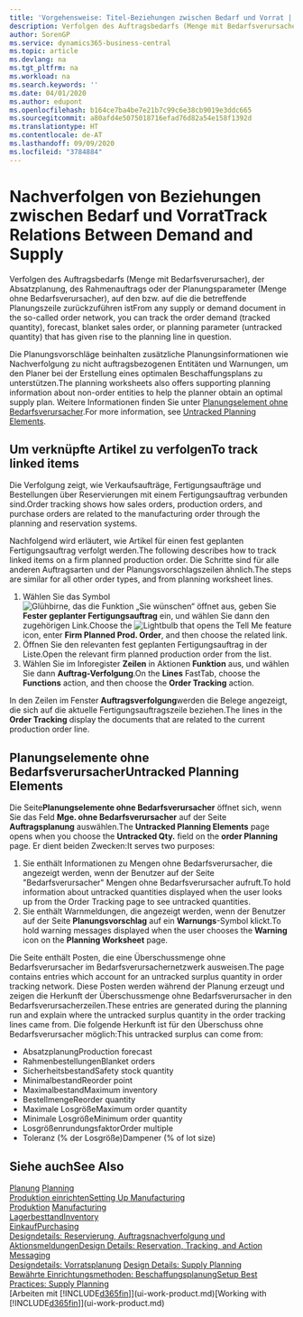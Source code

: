 ```yaml
---
title: 'Vorgehensweise: Titel-Beziehungen zwischen Bedarf und Vorrat | Microsoft Docs'
description: Verfolgen des Auftragsbedarfs (Menge mit Bedarfsverursacher), der Absatzplanung, des Rahmenauftrags oder der Planungsparameter (Menge ohne Bedarfsverursacher), auf den bzw. auf die die betreffende Planungszeile zurückzuführen ist
author: SorenGP
ms.service: dynamics365-business-central
ms.topic: article
ms.devlang: na
ms.tgt_pltfrm: na
ms.workload: na
ms.search.keywords: ''
ms.date: 04/01/2020
ms.author: edupont
ms.openlocfilehash: b164ce7ba4be7e21b7c99c6e38cb9019e3ddc665
ms.sourcegitcommit: a80afd4e5075018716efad76d82a54e158f1392d
ms.translationtype: HT
ms.contentlocale: de-AT
ms.lasthandoff: 09/09/2020
ms.locfileid: "3784884"
---
```

# <a name="track-relations-between-demand-and-supply"></a><span data-ttu-id="1bb86-103">Nachverfolgen von Beziehungen zwischen Bedarf und Vorrat</span><span class="sxs-lookup"><span data-stu-id="1bb86-103">Track Relations Between Demand and Supply</span></span>
<span data-ttu-id="1bb86-104">Verfolgen des Auftragsbedarfs (Menge mit Bedarfsverursacher), der Absatzplanung, des Rahmenauftrags oder der Planungsparameter (Menge ohne Bedarfsverursacher), auf den bzw. auf die die betreffende Planungszeile zurückzuführen ist</span><span class="sxs-lookup"><span data-stu-id="1bb86-104">From any supply or demand document in the so-called order network, you can track the order demand (tracked quantity), forecast, blanket sales order, or planning parameter (untracked quantity) that has given rise to the planning line in question.</span></span>

<span data-ttu-id="1bb86-105">Die Planungsvorschläge beinhalten zusätzliche Planungsinformationen wie  Nachverfolgung zu nicht auftragsbezogenen Entitäten und  Warnungen, um den Planer bei der Erstellung eines optimalen Beschaffungsplans zu unterstützen.</span><span class="sxs-lookup"><span data-stu-id="1bb86-105">The planning worksheets also offers supporting planning information about non-order entities to help the planner obtain an optimal supply plan.</span></span> <span data-ttu-id="1bb86-106">Weitere Informationen finden Sie unter [Planungselement ohne Bedarfsverursacher](production-how-track-demand-supply.md#untracked-planning-elements).</span><span class="sxs-lookup"><span data-stu-id="1bb86-106">For more information, see [Untracked Planning Elements](production-how-track-demand-supply.md#untracked-planning-elements).</span></span>

## <a name="to-track-linked-items"></a><span data-ttu-id="1bb86-107">Um verknüpfte Artikel zu verfolgen</span><span class="sxs-lookup"><span data-stu-id="1bb86-107">To track linked items</span></span>
<span data-ttu-id="1bb86-108">Die Verfolgung zeigt, wie Verkaufsaufträge, Fertigungsaufträge und Bestellungen über Reservierungen mit einem Fertigungsauftrag verbunden sind.</span><span class="sxs-lookup"><span data-stu-id="1bb86-108">Order tracking shows how sales orders, production orders, and purchase orders are related to the manufacturing order through the planning and reservation systems.</span></span>

<span data-ttu-id="1bb86-109">Nachfolgend wird erläutert, wie Artikel für einen fest geplanten Fertigungsauftrag verfolgt werden.</span><span class="sxs-lookup"><span data-stu-id="1bb86-109">The following describes how to track linked items on a firm planned production order.</span></span> <span data-ttu-id="1bb86-110">Die Schritte sind für alle anderen Auftragsarten und der Planungsvorschlagszeilen ähnlich.</span><span class="sxs-lookup"><span data-stu-id="1bb86-110">The steps are similar for all other order types, and from planning worksheet lines.</span></span>

1. <span data-ttu-id="1bb86-111">Wählen Sie das Symbol ![Glühbirne, das die Funktion „Sie wünschen“ öffnet](media/ui-search/search_small.png "Tell Me-Funktion") aus, geben Sie **Fester geplanter Fertigungsauftrag** ein, und wählen Sie dann den zugehörigen Link.</span><span class="sxs-lookup"><span data-stu-id="1bb86-111">Choose the ![Lightbulb that opens the Tell Me feature](media/ui-search/search_small.png "Tell me what you want to do") icon, enter **Firm Planned Prod. Order**, and then choose the related link.</span></span>
2. <span data-ttu-id="1bb86-112">Öffnen Sie den relevanten fest geplanten Fertigungsauftrag in der Liste.</span><span class="sxs-lookup"><span data-stu-id="1bb86-112">Open the relevant firm planned production order from the list.</span></span>
3. <span data-ttu-id="1bb86-113">Wählen Sie im Inforegister **Zeilen** in Aktionen **Funktion** aus, und wählen Sie dann **Auftrag-Verfolgung**.</span><span class="sxs-lookup"><span data-stu-id="1bb86-113">On the **Lines** FastTab, choose the **Functions** action, and then choose the **Order Tracking** action.</span></span>

<span data-ttu-id="1bb86-114">In den Zeilen im Fenster  **Auftragsverfolgung**werden die Belege angezeigt, die sich auf die aktuelle Fertigungsauftragszeile beziehen.</span><span class="sxs-lookup"><span data-stu-id="1bb86-114">The lines in the **Order Tracking** display the documents that are related to the current production order line.</span></span>

## <a name="untracked-planning-elements"></a><span data-ttu-id="1bb86-115">Planungselemente ohne Bedarfsverursacher</span><span class="sxs-lookup"><span data-stu-id="1bb86-115">Untracked Planning Elements</span></span>
<span data-ttu-id="1bb86-116">Die Seite**Planungselemente ohne Bedarfsverursacher** öffnet sich, wenn Sie das Feld **Mge. ohne Bedarfsverursacher** auf der Seite **Auftragsplanung** auswählen.</span><span class="sxs-lookup"><span data-stu-id="1bb86-116">The **Untracked Planning Elements** page opens when you choose the **Untracked Qty.** field on the **order Planning** page.</span></span> <span data-ttu-id="1bb86-117">Er dient beiden Zwecken:</span><span class="sxs-lookup"><span data-stu-id="1bb86-117">It serves two purposes:</span></span>

1. <span data-ttu-id="1bb86-118">Sie enthält Informationen zu Mengen ohne Bedarfsverursacher, die angezeigt werden, wenn der Benutzer auf der Seite "Bedarfsverursacher" Mengen ohne Bedarfsverursacher aufruft.</span><span class="sxs-lookup"><span data-stu-id="1bb86-118">To hold information about untracked quantities displayed when the user looks up from the Order Tracking page to see untracked quantities.</span></span>
2. <span data-ttu-id="1bb86-119">Sie enthält Warnmeldungen, die angezeigt werden, wenn der Benutzer auf der Seite **Planungsvorschlag** auf ein **Warnungs**-Symbol klickt.</span><span class="sxs-lookup"><span data-stu-id="1bb86-119">To hold warning messages displayed when the user chooses the **Warning** icon on the **Planning Worksheet** page.</span></span>

<span data-ttu-id="1bb86-120">Die Seite enthält Posten, die eine Überschussmenge ohne Bedarfsverursacher im Bedarfsverursachernetzwerk ausweisen.</span><span class="sxs-lookup"><span data-stu-id="1bb86-120">The page contains entries which account for an untracked surplus quantity in order tracking network.</span></span> <span data-ttu-id="1bb86-121">Diese Posten werden während der Planung erzeugt und zeigen die Herkunft der Überschussmenge ohne Bedarfsverursacher in den Bedarfsverursacherzeilen.</span><span class="sxs-lookup"><span data-stu-id="1bb86-121">These entries are generated during the planning run and explain where the untracked surplus quantity in the order tracking lines came from.</span></span> <span data-ttu-id="1bb86-122">Die folgende Herkunft ist für den Überschuss ohne Bedarfsverursacher möglich:</span><span class="sxs-lookup"><span data-stu-id="1bb86-122">This untracked surplus can come from:</span></span>

- <span data-ttu-id="1bb86-123">Absatzplanung</span><span class="sxs-lookup"><span data-stu-id="1bb86-123">Production forecast</span></span>
- <span data-ttu-id="1bb86-124">Rahmenbestellungen</span><span class="sxs-lookup"><span data-stu-id="1bb86-124">Blanket orders</span></span>
- <span data-ttu-id="1bb86-125">Sicherheitsbestand</span><span class="sxs-lookup"><span data-stu-id="1bb86-125">Safety stock quantity</span></span>
- <span data-ttu-id="1bb86-126">Minimalbestand</span><span class="sxs-lookup"><span data-stu-id="1bb86-126">Reorder point</span></span>
- <span data-ttu-id="1bb86-127">Maximalbestand</span><span class="sxs-lookup"><span data-stu-id="1bb86-127">Maximum inventory</span></span>
- <span data-ttu-id="1bb86-128">Bestellmenge</span><span class="sxs-lookup"><span data-stu-id="1bb86-128">Reorder quantity</span></span>
- <span data-ttu-id="1bb86-129">Maximale Losgröße</span><span class="sxs-lookup"><span data-stu-id="1bb86-129">Maximum order quantity</span></span>
- <span data-ttu-id="1bb86-130">Minimale Losgröße</span><span class="sxs-lookup"><span data-stu-id="1bb86-130">Minimum order quantity</span></span>
- <span data-ttu-id="1bb86-131">Losgrößenrundungsfaktor</span><span class="sxs-lookup"><span data-stu-id="1bb86-131">Order multiple</span></span>
- <span data-ttu-id="1bb86-132">Toleranz (% der Losgröße)</span><span class="sxs-lookup"><span data-stu-id="1bb86-132">Dampener (% of lot size)</span></span>

## <a name="see-also"></a><span data-ttu-id="1bb86-133">Siehe auch</span><span class="sxs-lookup"><span data-stu-id="1bb86-133">See Also</span></span>  
<span data-ttu-id="1bb86-134">[Planung](production-planning.md) </span><span class="sxs-lookup"><span data-stu-id="1bb86-134">[Planning](production-planning.md) </span></span>  
[<span data-ttu-id="1bb86-135">Produktion einrichten</span><span class="sxs-lookup"><span data-stu-id="1bb86-135">Setting Up Manufacturing</span></span>](production-configure-production-processes.md)  
<span data-ttu-id="1bb86-136">[Produktion](production-manage-manufacturing.md)  </span><span class="sxs-lookup"><span data-stu-id="1bb86-136">[Manufacturing](production-manage-manufacturing.md)  </span></span>  
[<span data-ttu-id="1bb86-137">Lagerbesttand</span><span class="sxs-lookup"><span data-stu-id="1bb86-137">Inventory</span></span>](inventory-manage-inventory.md)  
[<span data-ttu-id="1bb86-138">Einkauf</span><span class="sxs-lookup"><span data-stu-id="1bb86-138">Purchasing</span></span>](purchasing-manage-purchasing.md)  
[<span data-ttu-id="1bb86-139">Designdetails: Reservierung, Auftragsnachverfolgung und Aktionsmeldungen</span><span class="sxs-lookup"><span data-stu-id="1bb86-139">Design Details: Reservation, Tracking, and Action Messaging</span></span>](design-details-reservation-order-tracking-and-action-messaging.md)  
<span data-ttu-id="1bb86-140">[Designdetails: Vorratsplanung](design-details-supply-planning.md) </span><span class="sxs-lookup"><span data-stu-id="1bb86-140">[Design Details: Supply Planning](design-details-supply-planning.md) </span></span>  
[<span data-ttu-id="1bb86-141">Bewährte Einrichtungsmethoden: Beschaffungsplanung</span><span class="sxs-lookup"><span data-stu-id="1bb86-141">Setup Best Practices: Supply Planning</span></span>](setup-best-practices-supply-planning.md)  
<span data-ttu-id="1bb86-142">[Arbeiten mit [!INCLUDE[d365fin](includes/d365fin_md.md)]](ui-work-product.md)</span><span class="sxs-lookup"><span data-stu-id="1bb86-142">[Working with [!INCLUDE[d365fin](includes/d365fin_md.md)]](ui-work-product.md)</span></span>
